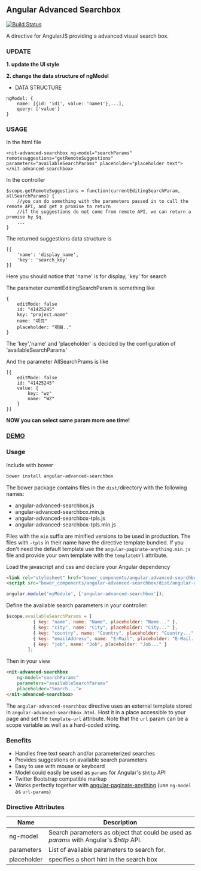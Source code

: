 ## Angular Advanced Searchbox
[![Build Status](https://travis-ci.org/dnauck/angular-advanced-searchbox.png?branch=master)](https://travis-ci.org/dnauck/angular-advanced-searchbox)

A directive for AngularJS providing a advanced visual search box.

### UPDATE
**1. update the UI style**

**2. change the data structure of ngModel**

- DATA STRUCTURE

```
ngModel: {
    name: [{id: 'id1', value: 'name1'},...],
    query: ['value']
}
```

### USAGE

In the html file
```
<nit-advanced-searchbox ng-model="searchParams" remotesuggestions="getRemoteSuggestions" parameters="availableSearchParams" placeholder="placeholder text"></nit-advanced-searchbox>
```

In the controller
```
$scope.getRemoteSuggestions = function(currentEditingSearchParam, allSearchParams) {
    //you can do something with the parameters passed in to call the remote API, and get a promise to return
    //if the suggestions do not come from remote API, we can return a promise by $q.
    ...
}
```

The returned suggestions data structure is 

```
[{
    'name': 'display_name',
    'key': 'search_key'
}]
```
Here you should notice that 'name' is for display, 'key' for search


The parameter currentEditingSearchParam is something like

```
{
    editMode: false
    id: "41425245"
    key: "project.name"
    name: "项目"
    placeholder: "项目.."
}
```
The 'key','name' and 'placeholder' is decided by the configuration of 'availableSearchParams'

And the parameter AllSearchPrams is like

```
[{
    editMode: false
    id: "41425245"
    value: {
        key: "wz"
        name: "WZ"
    }
}]
```

**NOW you can select same param more one time!**


### [DEMO](http://dnauck.github.io/angular-advanced-searchbox/)

### Usage

Include with bower

```sh
bower install angular-advanced-searchbox
```

The bower package contains files in the ```dist/```directory with the following names:

- angular-advanced-searchbox.js
- angular-advanced-searchbox.min.js
- angular-advanced-searchbox-tpls.js
- angular-advanced-searchbox-tpls.min.js

Files with the ```min``` suffix are minified versions to be used in production. The files with ```-tpls``` in their name have the directive template bundled. If you don't need the default template use the ```angular-paginate-anything.min.js``` file and provide your own template with the ```templateUrl``` attribute.

Load the javascript and css and declare your Angular dependency

```html
<link rel="stylesheet" href="bower_components/angular-advanced-searchbox/dist/angular-advanced-searchbox.min.css">
<script src="bower_components/angular-advanced-searchbox/dist/angular-advanced-searchbox-tpls.min.js"></script>
```

```js
angular.module('myModule', ['angular-advanced-searchbox']);
```

Define the available search parameters in your controller:

```js
$scope.availableSearchParams = [
          { key: "name", name: "Name", placeholder: "Name..." },
          { key: "city", name: "City", placeholder: "City..." },
          { key: "country", name: "Country", placeholder: "Country..." },
          { key: "emailAddress", name: "E-Mail", placeholder: "E-Mail..." },
          { key: "job", name: "Job", placeholder: "Job..." }
        ];
```

Then in your view

```html
<nit-advanced-searchbox
	ng-model="searchParams"
	parameters="availableSearchParams"
	placeholder="Search...">
</nit-advanced-searchbox>
```

The `angular-advanced-searchbox` directive uses an external template stored in
`angular-advanced-searchbox.html`.  Host it in a place accessible to
your page and set the `template-url` attribute. Note that the `url`
param can be a scope variable as well as a hard-coded string.

### Benefits

* Handles free text search and/or parameterized searches
* Provides suggestions on available search parameters
* Easy to use with mouse or keyboard
* Model could easily be used as ```params``` for Angular's ```$http``` API
* Twitter Bootstrap compatible markup
* Works perfectly together with [angular-paginate-anything](https://github.com/begriffs/angular-paginate-anything) (use ```ng-model``` as ```url-params```)

### Directive Attributes

<table>
  <thead>
    <tr>
      <th>Name</th>
      <th>Description</th>
    </tr>
  </thead>
  <tbody>
    <tr>
      <td>ng-model</td>
      <td>Search parameters as object that could be used as <i>params</i> with Angular's <i>$http</i> API.</td>
    </tr>
    <tr>
      <td>parameters</td>
      <td>List of available parameters to search for.</td>
    </tr>
    <tr>
      <td>placeholder</td>
      <td>specifies a short hint in the search box</td>
    </tr>
  </tbody>
</table>
